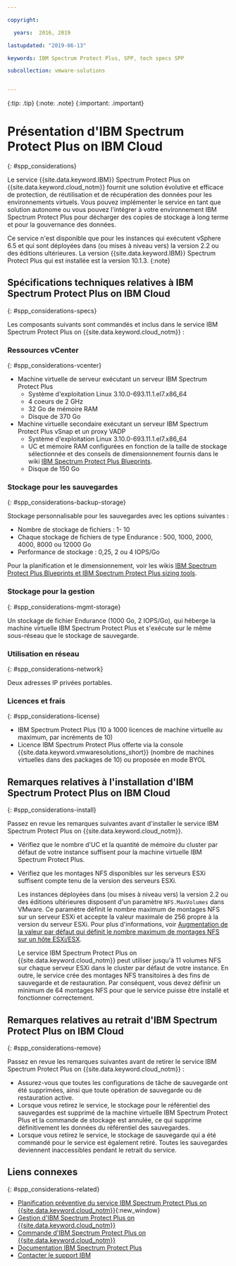 ```yaml
---

copyright:

  years:  2016, 2019

lastupdated: "2019-06-13"

keywords: IBM Spectrum Protect Plus, SPP, tech specs SPP

subcollection: vmware-solutions


---
```


{:tip: .tip}
{:note: .note}
{:important: .important}

# Présentation d'IBM Spectrum Protect Plus on IBM Cloud
{: #spp_considerations}

Le service {{site.data.keyword.IBM}} Spectrum Protect Plus on {{site.data.keyword.cloud_notm}} fournit une solution évolutive et efficace de protection, de réutilisation et de récupération des données pour les environnements virtuels. Vous pouvez implémenter le service en tant que solution autonome ou vous pouvez l'intégrer à votre environnement IBM Spectrum Protect Plus pour décharger des copies de stockage à long terme et pour la gouvernance des données.

Ce service n'est disponible que pour les instances qui exécutent vSphere 6.5 et qui sont déployées dans (ou mises à niveau vers) la version 2.2 ou des éditions ultérieures. La version {{site.data.keyword.IBM}} Spectrum Protect Plus qui est installée est la version 10.1.3.
{:note}

## Spécifications techniques relatives à IBM Spectrum Protect Plus on IBM Cloud
{: #spp_considerations-specs}

Les composants suivants sont commandés et inclus dans le service IBM Spectrum Protect Plus on {{site.data.keyword.cloud_notm}} :

### Ressources vCenter
{: #spp_considerations-vcenter}

* Machine virtuelle de serveur exécutant un serveur IBM Spectrum Protect Plus
   * Système d'exploitation Linux 3.10.0-693.11.1.el7.x86_64
   * 4 coeurs de 2 GHz
   * 32 Go de mémoire RAM
   * Disque de 370 Go
* Machine virtuelle secondaire exécutant un serveur IBM Spectrum Protect Plus vSnap et un proxy VADP
   * Système d'exploitation Linux 3.10.0-693.11.1.el7.x86_64
   * UC et mémoire RAM configurées en fonction de la taille de stockage sélectionnée et des conseils de dimensionnement fournis dans le wiki [IBM Spectrum Protect Plus Blueprints](https://www.ibm.com/developerworks/community/wikis/home?lang=en#!/wiki/Tivoli%20Storage%20Manager/page/IBM%20Spectrum%20Protect%20Plus%20Blueprints).
   * Disque de 150 Go

### Stockage pour les sauvegardes
{: #spp_considerations-backup-storage}

Stockage personnalisable pour les sauvegardes avec les options suivantes :
* Nombre de stockage de fichiers : 1- 10
* Chaque stockage de fichiers de type Endurance : 500, 1000, 2000, 4000, 8000 ou 12000 Go
* Performance de stockage : 0,25, 2 ou 4 IOPS/Go

Pour la planification et le dimensionnement, voir les wikis [IBM Spectrum Protect Plus Blueprints et IBM Spectrum Protect Plus sizing tools](https://www.ibm.com/developerworks/community/wikis/home?lang=en#!/wiki/Tivoli%20Storage%20Manager/page/IBM%20Spectrum%20Protect%20Plus%20Blueprints).

### Stockage pour la gestion
{: #spp_considerations-mgmt-storage}

Un stockage de fichier Endurance (1000 Go, 2 IOPS/Go), qui héberge la machine virtuelle IBM Spectrum Protect Plus et s'exécute sur le même sous-réseau que le stockage de sauvegarde.

### Utilisation en réseau
{: #spp_considerations-network}

Deux adresses IP privées portables.

### Licences et frais
{: #spp_considerations-license}

* IBM Spectrum Protect Plus (10 à 1000 licences de machine virtuelle au maximum, par incréments de 10)
* Licence IBM Spectrum Protect Plus offerte via la console {{site.data.keyword.vmwaresolutions_short}} (nombre de machines virtuelles dans des packages de 10) ou proposée en mode BYOL

## Remarques relatives à l'installation d'IBM Spectrum Protect Plus on IBM Cloud
{: #spp_considerations-install}

Passez en revue les remarques suivantes avant d'installer le service IBM Spectrum Protect Plus on {{site.data.keyword.cloud_notm}}.

* Vérifiez que le nombre d'UC et la quantité de mémoire du cluster par défaut de votre instance suffisent pour la machine virtuelle IBM Spectrum Protect Plus.
* Vérifiez que les montages NFS disponibles sur les serveurs ESXi suffisent compte tenu de la version des serveurs ESXi.

  Les instances déployées dans (ou mises à niveau vers) la version 2.2 ou des éditions ultérieures disposent d'un paramètre `NFS.MaxVolumes` dans VMware. Ce paramètre définit le nombre maximum de montages NFS sur un serveur ESXi et accepte la valeur maximale de 256 propre à la version du serveur ESXi. Pour plus d'informations, voir [Augmentation de la valeur par défaut qui définit le nombre maximum de montages NFS sur un hôte ESXi/ESX](https://kb.vmware.com/s/article/2239).

  Le service IBM Spectrum Protect Plus on {{site.data.keyword.cloud_notm}} peut utiliser jusqu'à 11 volumes NFS sur chaque serveur ESXi dans le cluster par défaut de votre instance. En outre, le service crée des montages NFS transitoires à des fins de sauvegarde et de restauration. Par conséquent, vous devez définir un minimum de 64 montages NFS pour que le service puisse être installé et fonctionner correctement.

## Remarques relatives au retrait d'IBM Spectrum Protect Plus on IBM Cloud
{: #spp_considerations-remove}

Passez en revue les remarques suivantes avant de retirer le service IBM Spectrum Protect Plus on {{site.data.keyword.cloud_notm}} :
* Assurez-vous que toutes les configurations de tâche de sauvegarde ont été supprimées, ainsi que toute opération de sauvegarde ou de restauration active.
* Lorsque vous retirez le service, le stockage pour le référentiel des sauvegardes est supprimé de la machine virtuelle IBM Spectrum Protect Plus et la commande de stockage est annulée, ce qui supprime définitivement les données du référentiel des sauvegardes.
* Lorsque vous retirez le service, le stockage de sauvegarde qui a été commandé pour le service est également retiré. Toutes les sauvegardes deviennent inaccessibles pendant le retrait du service.

## Liens connexes
{: #spp_considerations-related}

* [Planification préventive du service IBM Spectrum Protect Plus on {{site.data.keyword.cloud_notm}}](https://www-01.ibm.com/support/docview.wss?uid=swg22012650){:new_window}
* [Gestion d'IBM Spectrum Protect Plus on {{site.data.keyword.cloud_notm}}](/docs/services/vmwaresolutions/services?topic=vmware-solutions-managingspp)
* [Commande d'IBM Spectrum Protect Plus on {{site.data.keyword.cloud_notm}}](/docs/services/vmwaresolutions/services?topic=vmware-solutions-spp_ordering)
* [Documentation IBM Spectrum Protect Plus](https://www.ibm.com/support/knowledgecenter/en/SSNQFQ/landing/welcome_ssnqfq.html)
* [Contacter le support IBM](/docs/services/vmwaresolutions/vmonic?topic=vmware-solutions-trbl_support)
